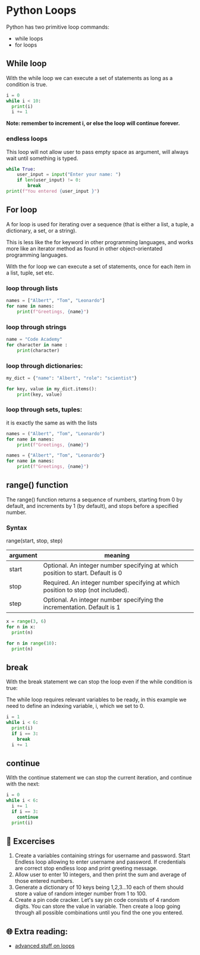 # Python Loops

Python has two primitive loop commands:

* while loops
* for loops


## While loop

With the while loop we can execute a set of statements as long as a condition is true.

```python
i = 0
while i < 10:
  print(i)
  i += 1
```
**Note: remember to increment i, or else the loop will continue forever.**

### endless loops

This loop will not allow user to pass empty space as argument, will always wait until something is typed.
```python
while True:
    user_input = input("Enter your name: ")
    if len(user_input) != 0:
        break
print(f"You entered {user_input }")
```

## For loop

A for loop is used for iterating over a sequence (that is either a list, a tuple, a dictionary, a set, or a string).


This is less like the for keyword in other programming languages, and works more like an iterator method as found in other object-orientated programming languages.


With the for loop we can execute a set of statements, once for each item in a list, tuple, set etc.

### loop through lists
```python
names = ["Albert", "Tom", "Leonardo"]
for name in names:
    print(f"Greetings, {name}")
```
### loop through strings

```python
name = "Code Academy"
for character in name :
    print(character)
```

### loop through dictionaries:

```python
my_dict = {"name": "Albert", "role": "scientist"}

for key, value in my_dict.items():
    print(key, value)
```

### loop through sets, tuples:
it is exactly the same as with the lists
```python
names = ("Albert", "Tom", "Leonardo")
for name in names:
    print(f"Greetings, {name}")
```


```python
names = {"Albert", "Tom", "Leonardo"}
for name in names:
    print(f"Greetings, {name}")
```

## range() function

The range() function returns a sequence of numbers, starting from 0 by default, and increments by 1 (by default), and stops before a specified number.


### Syntax
range(start, stop, step)

| argument| meaning |
| ------------- | ------------- |
| start  | Optional. An integer number specifying at which position to start. Default is 0  |
| stop  | Required. An integer number specifying at which position to stop (not included).  |
| step | Optional. An integer number specifying the incrementation. Default is 1  |


```python
x = range(3, 6)
for n in x:
  print(n)
```

```python
for n in range(10):
  print(n)
```


## break

With the break statement we can stop the loop even if the while condition is true:

The while loop requires relevant variables to be ready, in this example we need to define an indexing variable, i, which we set to 0.

```python
i = 1
while i < 6:
  print(i)
  if i == 3:
    break
  i += 1
```

## continue

With the continue statement we can stop the current iteration, and continue with the next:


```python
i = 0
while i < 6:
  i += 1
  if i == 3:
    continue
  print(i)
```

## 🧠  Excercises

1. Create a variables containing strings for username and password. Start Endless loop allowing to enter username and password. If credentials are correct stop endless loop and print greeting message.
1. Allow user to enter 10 integers, and then print the sum and average of those entered numbers.
1. Generate a dictionary of 10 keys being 1,2,3...10 each of them should store a value of random integer number from 1 to 100.
1. Create a pin code cracker. Let's say pin code consists of 4 random digits. You can store the value in variable. Then create a loop going through all possible combinations until you find the one you entered.

## 🌐  Extra reading:

* [advanced stuff on loops](https://www.dataquest.io/blog/tutorial-advanced-for-loops-python-pandas/)

